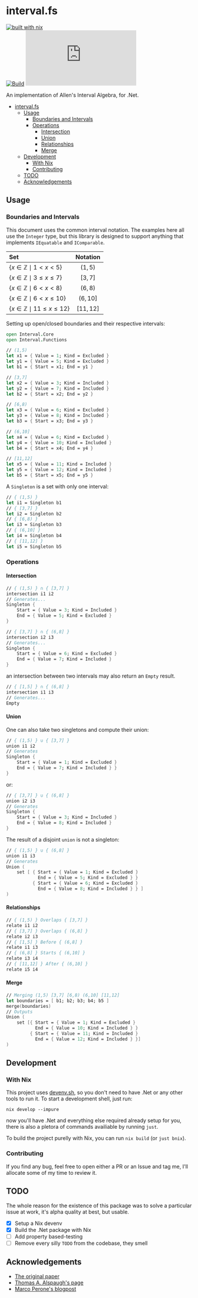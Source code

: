 # interval.fs

[![built with nix](https://builtwithnix.org/badge.svg)](https://builtwithnix.org)<br>
[![Build](https://github.com/mtrsk/interval.fs/actions/workflows/build.yml/badge.svg)](https://github.com/mtrsk/interval.fs/actions/workflows/build.yml)
[![Nuget](https://img.shields.io/nuget/v/interval.fs)](https://www.nuget.org/packages/interval.fs)

An implementation of Allen's Interval Algebra, for .Net.

- [interval.fs](#intervalfs)
  - [Usage](#usage)
    - [Boundaries and Intervals](#boundaries-and-intervals)
    - [Operations](#operations)
      - [Intersection](#intersection)
      - [Union](#union)
      - [Relationships](#relationships)
      - [Merge](#merge)
  - [Development](#development)
    - [With Nix](#with-nix)
    - [Contributing](#contributing)
  - [TODO](#todo)
  - [Acknowledgements](#acknowledgements)

## Usage

### Boundaries and Intervals

This document uses the common interval notation. The examples here all use the `Integer` type, but this library is designed to support anything that implements `IEquatable` and `IComparable`.

<center>

|     Set       |   Notation    |
| :---          |     :---:     |
| $`\{ x \in \mathbb{Z} \mid 1 \lt x \lt 5 \}`$ | $(1,5)$ |
| $`\{ x \in \mathbb{Z} \mid 3 \leq x \leq 7 \}`$ | $[3,7]$ |
| $`\{ x \in \mathbb{Z} \mid 6 \lt x \lt 8 \}`$ | $(6,8)$ |
| $`\{ x \in \mathbb{Z} \mid 6 \lt x \leq 10 \}`$ | $(6,10]$ |
| $`\{ x \in \mathbb{Z} \mid 11 \leq x \leq 12 \}`$ | $[11,12]$ |

</center>

Setting up open/closed boundaries and their respective intervals:

```fsharp
open Interval.Core
open Interval.Functions

// (1,5)
let x1 = { Value = 1; Kind = Excluded }
let y1 = { Value = 5; Kind = Excluded }
let b1 = { Start = x1; End = y1 }

// [3,7]
let x2 = { Value = 3; Kind = Included }
let y2 = { Value = 7; Kind = Included }
let b2 = { Start = x2; End = y2 }

// [6,8)
let x3 = { Value = 6; Kind = Excluded }
let y3 = { Value = 8; Kind = Included }
let b3 = { Start = x3; End = y3 }

// (6,10]
let x4 = { Value = 6; Kind = Excluded }
let y4 = { Value = 10; Kind = Included }
let b4 = { Start = x4; End = y4 }

// [11,12]
let x5 = { Value = 11; Kind = Included }
let y5 = { Value = 12; Kind = Included }
let b5 = { Start = x5; End = y5 }
```
A `Singleton` is a set with only one interval:
```fsharp
// { (1,5) }
let i1 = Singleton b1
// { [3,7] }
let i2 = Singleton b2
// { [6,8) }
let i3 = Singleton b3
// { (6,10] }
let i4 = Singleton b4
// { [11,12] }
let i5 = Singleton b5
```

### Operations

#### Intersection

```fsharp
// { (1,5) } ∩ { [3,7] }
intersection i1 i2
// Generates...
Singleton {
    Start = { Value = 3; Kind = Included }
    End = { Value = 5; Kind = Excluded }
}
```

```fsharp
// { [3,7] } ∩ { (6,8] }
intersection i2 i3
// Generates...
Singleton {
    Start = { Value = 6; Kind = Excluded }
    End = { Value = 7; Kind = Included }
}
```

an intersection between two intervals may also return an `Empty` result.
```fsharp
// { [1,5] } ∩ { (6,8] }
intersection i1 i3
// Generates...
Empty
```

#### Union

One can also take two singletons and compute their union:
```fsharp
// { (1,5) } ∪ { [3,7] }
union i1 i2
// Generates
Singleton {
    Start = { Value = 1; Kind = Excluded }
    End = { Value = 7; Kind = Included } }
}
```
or:
```fsharp
// { [3,7] } ∪ { (6,8] }
union i2 i3
// Generates
Singleton {
    Start = { Value = 3; Kind = Included }
    End = { Value = 8; Kind = Included }
}
```
The result of a disjoint `union` is not a singleton:
```fsharp
// { (1,5) } ∪ { (6,8] }
union i1 i3
// Generates
Union (
    set [ { Start = { Value = 1; Kind = Excluded }
            End = { Value = 5; Kind = Excluded } }
          { Start = { Value = 6; Kind = Excluded }
            End = { Value = 8; Kind = Included } } ]
)
```

#### Relationships

```fsharp
// { (1,5) } Overlaps { [3,7] }
relate i1 i2
// { [3,7] } Overlaps { (6,8] }
relate i2 i3
// { [1,5] } Before { (6,8] } 
relate i1 i3
// { (6,8] } Starts { (6,10] }
relate i3 i4
// { [11,12] } After { (6,10] }
relate i5 i4
```

#### Merge

```fsharp
// Merging (1,5) [3,7] [6,8) (6,10] [11,12] 
let boundaries = [ b1; b2; b3; b4; b5 ]
merge(boundaries)
// Outputs
Union (
    set [{ Start = { Value = 1; Kind = Excluded }
           End = { Value = 10; Kind = Included } }
         { Start = { Value = 11; Kind = Included }
           End = { Value = 12; Kind = Included } }]
)
```

## Development

### With Nix

This project uses [devenv.sh](https://devenv.sh/), so you don't need to have .Net or any other tools to run it. To start a development shell, just run:

```shell
nix develop --impure
```
now you'll have .Net and everything else required already setup for you, there is also a pletora of commands availiable by running `just`.

To build the project purelly with Nix, you can run `nix build` (or `just bnix`).

### Contributing

If you find any bug, feel free to open either a PR or an Issue and tag me, I'll allocate some of my time to review it.

## TODO

The whole reason for the existence of this package was to solve a particular issue at work, it's alpha quality at best, but usable.

- [x] Setup a Nix devenv
- [x] Build the .Net package with Nix
- [ ] Add property based-testing
- [ ] Remove every silly `TODO` from the codebase, they smell

## Acknowledgements

- [The original paper](https://cse.unl.edu/~choueiry/Documents/Allen-CACM1983.pdf)
- [Thomas A. Alspaugh's page](https://thomasalspaugh.org/pub/fnd/allen.html)
- [Marco Perone's blogpost](https://marcosh.github.io/post/2020/05/04/intervals-and-their-relations.html)


